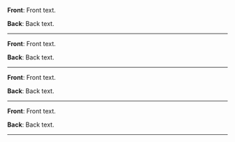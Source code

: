 
**Front**: Front text.

**Back**: Back text.

---

**Front**: Front text.

**Back**: Back text.

---

**Front**: Front text.

**Back**: Back text.

---

**Front**: Front text.

**Back**: Back text.

---
